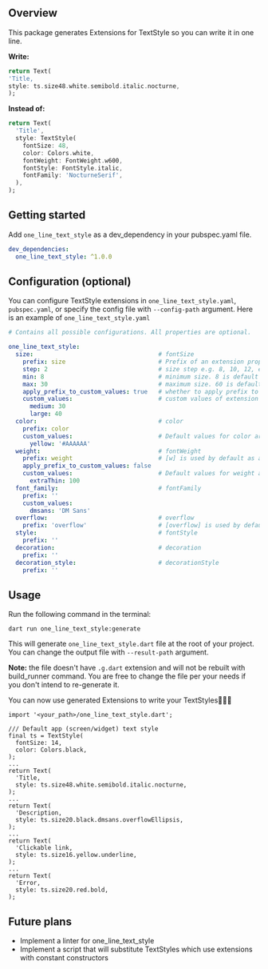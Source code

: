 ## Overview
This package generates Extensions for TextStyle so you can write it in one line.

**Write:**
```dart
return Text(
'Title,  
style: ts.size48.white.semibold.italic.nocturne,
);
```
**Instead of:**
```dart
return Text(  
  'Title',  
  style: TextStyle(  
    fontSize: 48,  
	color: Colors.white,  
    fontWeight: FontWeight.w600,
    fontStyle: FontStyle.italic,  
    fontFamily: 'NocturneSerif',
  ),  
);
```


## Getting started

Add `one_line_text_style` as a dev_dependency in your pubspec.yaml file.
```yaml
dev_dependencies:
  one_line_text_style: ^1.0.0
```

## Configuration (optional)
You can configure TextStyle extensions in `one_line_text_style.yaml`, `pubspec.yaml`, or specify the config file with `--config-path` argument.
Here is an example of `one_line_text_style.yaml`

```yaml
# Contains all possible configurations. All properties are optional.

one_line_text_style:
  size:                                   # fontSize
    prefix: size                          # Prefix of an extension property. [size] is used by default as a name can't start with a digit
    step: 2                               # size step e.g. 8, 10, 12, etc. 2 is a default value
    min: 8                                # minimum size. 8 is default value
    max: 30                               # maximum size. 60 is default value
    apply_prefix_to_custom_values: true   # whether to apply prefix to custom values. Default value is false
    custom_values:                        # custom values of extension
      medium: 30
      large: 40
  color:                                  # color
    prefix: color
    custom_values:                        # Default values for color are white, black, grey, red. You can override those here or add other if needed. Both 0xFF000000 and #000000 syntax is appropriate.
      yellow: '#AAAAAA'
  weight:                                 # fontWeight
    prefix: weight                        # [w] is used by default as a name can't start with a digit
    apply_prefix_to_custom_values: false
    custom_values:                        # Default values for weight are semibold, bold. You can override those here or add other if needed.
      extraThin: 100
  font_family:                            # fontFamily
    prefix: ''
    custom_values:
      dmsans: 'DM Sans'
  overflow:                               # overflow
    prefix: 'overflow'                    # [overflow] is used by default
  style:                                  # fontStyle
    prefix: ''
  decoration:                             # decoration
    prefix: ''
  decoration_style:                       # decorationStyle
    prefix: ''
```

## Usage
Run the following command in the terminal:

`dart run one_line_text_style:generate`

This will generate `one_line_text_style.dart` file at the root of your project. You can change the output file with `--result-path` argument.

**Note:** the file doesn't have `.g.dart` extension and will not be rebuilt with build_runner command. You are free to change the file per your needs if you don't intend to re-generate it.

You can now use generated Extensions to write your TextStyles🎉🎉🎉

```
import '<your_path>/one_line_text_style.dart';

/// Default app (screen/widget) text style
final ts = TextStyle(
  fontSize: 14,
  color: Colors.black,
);
...
return Text(  
  'Title,  
  style: ts.size48.white.semibold.italic.nocturne,  
);
...
return Text(  
  'Description,  
  style: ts.size20.black.dmsans.overflowEllipsis,  
);
...
return Text(  
  'Clickable link,  
  style: ts.size16.yellow.underline,  
);
...
return Text(  
  'Error,  
  style: ts.size20.red.bold,  
);
```

## Future plans

- Implement a linter for one_line_text_style
- Implement a script that will substitute TextStyles which use extensions with constant constructors